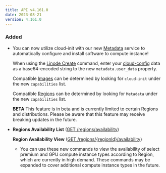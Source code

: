 ```yaml
---
title: API v4.161.0
date: 2023-08-21
version: 4.161.0
---
```


### Added

* You can now utilize cloud-init with our new [Metadata](/docs/products/compute/compute-instances/guides/metadata/) service to automatically configure and install software to compute instance!

  When using the [Linode Create](/docs/api/linode-instances/#linode-create) command, enter your [cloud-config](/docs/products/compute/compute-instances/guides/metadata-cloud-config/) data as a base64-encoded string to the new `metadata.user_data` property.

  Compatible [Images](/docs/api/images/#images-list) can be determined by looking for `cloud-init` under the new `capabilities` list.

  Compatible [Regions](/docs/api/regions/#regions-list) can be determined by looking for `Metadata` under the new `capabilities` list.

  **BETA** This feature is in beta and is currently limited to certain Regions and distributions. Please be aware that this feature may receive breaking updates in the future.

* **Regions Availability List** ([GET /regions/availability](/docs/api/regions/#regions-availability-list))

  **Region Availability View** ([GET /regions/{regionId}/availability](/docs/api/regions/#region-availability-view))
  * You can use these new commands to view the availability of select premium and GPU compute instance types according to Region, which are currently in high demand. These commands may be expanded to cover additional compute instance types in the future.
